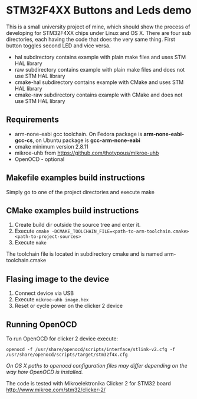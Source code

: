 # STM32F4XX Buttons and Leds demo

This is a small university project of mine, which should show the process of developing for STM32F4XX chips under Linux and OS X.
There are four sub directories, each having the code that does the very same thing. First button toggles second LED and vice versa.

* hal subdirectory contains example with plain make files and uses STM HAL library
* raw subdirectory contains example with plain make files and does not use STM HAL library
* cmake-hal subdirectory contains example with CMake and uses STM HAL library
* cmake-raw subdirectory contains example with CMake and does not use STM HAL library

## Requirements ##
- arm-none-eabi gcc toolchain. On Fedora package is **arm-none-eabi-gcc-cs**, on Ubuntu package is **gcc-arm-none-eabi**
- cmake minimum version 2.8.11
- mikroe-uhb from https://github.com/thotypous/mikroe-uhb
- OpenOCD - optional

## Makefile examples build instructions
Simply go to one of the project directories and execute make

## CMake examples build instructions
1. Create build dir outside the source tree and enter it.
2. Execute `cmake -DCMAKE_TOOLCHAIN_FILE=<path-to-arm-toolchain.cmake> <path-to-project-sources>`
3. Execute `make`

The toolchain file is located in subdirectory cmake and is named arm-toolchain.cmake

## Flasing image to the device
1. Connect device via USB
2. Execute `mikroe-uhb image.hex`
3. Reset or cycle power on the clicker 2 device

## Running OpenOCD
To run OpenOCD for clicker 2 device execute:

`openocd -f /usr/share/openocd/scripts/interface/stlink-v2.cfg -f /usr/share/openocd/scripts/target/stm32f4x.cfg`

_On OS X paths to openocd configuration files may differ depending on the way how OpenOCD is installed._

The code is tested with Mikroelektronika Clicker 2 for STM32 board http://www.mikroe.com/stm32/clicker-2/

